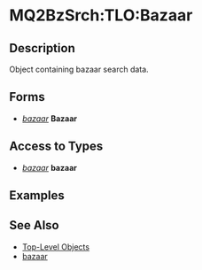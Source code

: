 # MQ2BzSrch:TLO:Bazaar

## Description

Object containing bazaar search data.

## Forms

* [_bazaar_](../data-types/mq2bzsrch-datatype-bazaar.md) **Bazaar**

## Access to Types

* [_bazaar_](../data-types/mq2bzsrch-datatype-bazaar.md) **bazaar**

## Examples

## See Also

* [Top-Level Objects](./)
* [bazaar](../data-types/mq2bzsrch-datatype-bazaar.md)

